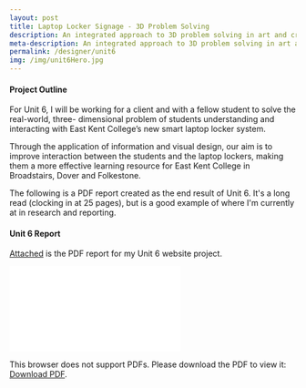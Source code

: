 ```yaml
---
layout: post
title: Laptop Locker Signage - 3D Problem Solving
description: An integrated approach to 3D problem solving in art and creative design, focussed on improving the accessibility and usability of a new smart laptop locker system at East Kent College in Folkestone, Dover and Broadstairs.
meta-description: An integrated approach to 3D problem solving in art and creative design, focussed on improving the accessibility and usability of a new smart laptop locker system at East Kent College in Folkestone, Dover and Broadstairs.
permalink: /designer/unit6
img: /img/unit6Hero.jpg
---
```


#### Project Outline

For Unit 6, I will be working for a client and with a fellow student to solve the real-world, three- dimensional problem of students understanding and interacting with East Kent College’s new smart laptop locker system.

Through the application of information and visual design, our aim is to improve interaction between the students and the laptop lockers, making them a more effective learning resource for East Kent College in Broadstairs, Dover and Folkestone.

The following is a PDF report created as the end result of Unit 6. It's a long read (clocking in at 25 pages), but is a good example of where I'm currently at in research and reporting.

#### Unit 6 Report

<a href="/img/Unit6Report.pdf">Attached</a> is the PDF report for my Unit 6 website project.

<object data="/img/Unit6Report.pdf" type="application/pdf" width="750px" height="750px">
    <embed src="/img/Unit6Report.pdf" type="application/pdf">
        <p>This browser does not support PDFs. Please download the PDF to view it: <a href="/img/Unit6Report">Download PDF</a>.</p>
    </embed>
</object>

